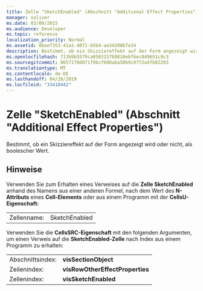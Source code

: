 ```yaml
---
title: Zelle "SketchEnabled" (Abschnitt "Additional Effect Properties")
manager: soliver
ms.date: 03/09/2015
ms.audience: Developer
ms.topic: reference
localization_priority: Normal
ms.assetid: 0baef353-41a1-4071-b5b4-ae342086fe34
description: Bestimmt, ob ein Skizziereffekt auf der Form angezeigt wird oder nicht, als boolescher Wert.
ms.openlocfilehash: 713b9b5579ca0503157b9810ebf6ec849651c9c3
ms.sourcegitcommit: 8657170d071f9bcf680aba50b9c07f2a4fb82283
ms.translationtype: MT
ms.contentlocale: de-DE
ms.lasthandoff: 04/28/2019
ms.locfileid: "33418442"
---
```

# <a name="sketchenabled-cell-additional-effect-properties-section"></a>Zelle "SketchEnabled" (Abschnitt "Additional Effect Properties")

Bestimmt, ob ein Skizziereffekt auf der Form angezeigt wird oder nicht, als boolescher Wert. 
  
## <a name="remarks"></a>Hinweise

Verwenden Sie zum Erhalten eines Verweises auf die **Zelle SketchEnabled** anhand des Namens aus einer anderen Formel, nach dem Wert des **N-Attributs** eines **Cell-Elements** oder aus einem Programm mit der **CellsU-Eigenschaft:** 
  
|||
|:-----|:-----|
| Zellenname:  <br/> | SketchEnabled  <br/> |
   
Verwenden Sie die **CellsSRC-Eigenschaft** mit den folgenden Argumenten, um einen Verweis auf die **SketchEnabled-Zelle** nach Index aus einem Programm zu erhalten: 
  
|||
|:-----|:-----|
| Abschnittsindex:  <br/> |**visSectionObject** <br/> |
| Zeilenindex:  <br/> |**visRowOtherEffectProperties** <br/> |
| Zellenindex:  <br/> |**visSketchEnabled** <br/> |
   

